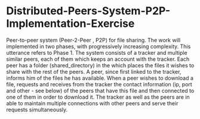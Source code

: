 # Distributed-Peers-System-P2P-Implementation-Exercise
Peer-to-peer system (Peer-2-Peer , P2P) for file sharing. The work will implemented in two phases, with progressively increasing complexity. This utterance refers to Phase 1. The system consists of a tracker and multiple similar peers, each of them which keeps an account with the tracker. Each peer has a folder (shared_directory) in the which places the files it wishes to share with the rest of the peers. A peer, since first linked to the tracker, informs him of the files he has available. When a peer wishes to download a file, requests and receives from the tracker the contact information (ip, port and other - see below) of the peers that have this file and then connected to one of them in order to download it. The tracker as well as the peers are in  able to maintain multiple connections with other peers and serve their requests simultaneously.
